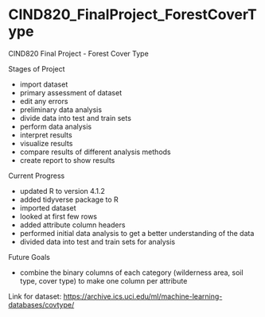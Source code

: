 # CIND820_FinalProject_ForestCoverType
CIND820 Final Project - Forest Cover Type

Stages of Project
- import dataset
- primary assessment of dataset
- edit any errors
- preliminary data analysis
- divide data into test and train sets
- perform data analysis
- interpret results
- visualize results
- compare results of different analysis methods
- create report to show results

Current Progress
- updated R to version 4.1.2
- added tidyverse package to R
- imported dataset
- looked at first few rows
- added attribute column headers
- performed initial data analysis to get a better understanding of the data
- divided data into test and train sets for analysis

Future Goals
- combine the binary columns of each category (wilderness area, soil type, cover type) to make one column per attribute

Link for dataset: https://archive.ics.uci.edu/ml/machine-learning-databases/covtype/
